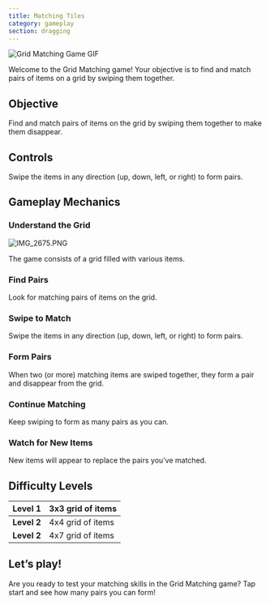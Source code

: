```yaml
---
title: Matching Tiles
category: gameplay
section: dragging
---
```

![Grid Matching Game GIF](https://help.studycat.com/hc/article_attachments/34965697809049)


Welcome to the Grid Matching game! Your objective is to find and match pairs of items on a grid by swiping them together.


## Objective


Find and match pairs of items on the grid by swiping them together to make them disappear.


## Controls


Swipe the items in any direction (up, down, left, or right) to form pairs.


## Gameplay Mechanics


### Understand the Grid


![IMG_2675.PNG](https://help.studycat.com/hc/article_attachments/34786044757657)


The game consists of a grid filled with various items.


### Find Pairs


Look for matching pairs of items on the grid.


### Swipe to Match


Swipe the items in any direction (up, down, left, or right) to form pairs.


### Form Pairs


When two (or more) matching items are swiped together, they form a pair and disappear from the grid.


### Continue Matching


Keep swiping to form as many pairs as you can.


### Watch for New Items


New items will appear to replace the pairs you’ve matched.


## Difficulty Levels




| **Level 1** | 3x3 grid of items |
| --- | --- |
| **Level 2** | 4x4 grid of items |
| **Level 2** | 4x7 grid of items |


## Let’s play!


Are you ready to test your matching skills in the Grid Matching game? Tap start and see how many pairs you can form!